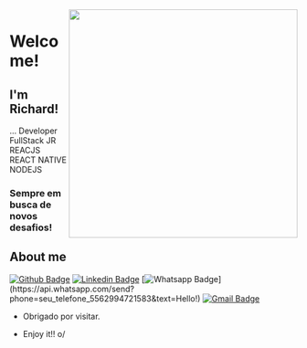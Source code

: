 <img align="right" width="400" height="400" src="http://clubedosgeeks.com.br/wp-content/uploads/2016/01/dormrm.gif">
 
# Welcome!
 
## I'm Richard!
 
… Developer FullStack JR
REACJS
REACT NATIVE
NODEJS
### Sempre em busca de novos desafios!
 
 
## About me 
[![Github Badge](https://img.shields.io/badge/-Github-000?style=flat-square&logo=Github&logoColor=white&link=link_do_seu_perfil_no_github)](https://github.com/drahcir777)
[![Linkedin Badge](https://img.shields.io/badge/-LinkedIn-blue?style=flat-square&logo=Linkedin&logoColor=white&link=link_do_seu_perfil_no_linkedin)](https://www.linkedin.com/in/richard-ribeiro-freire-50486b16b/)
[![Whatsapp Badge](https://img.shields.io/badge/-Whatsapp-4CA143?style=flat-square&labelColor=4CA143&logo=whatsapp&logoColor=white&link=https://api.whatsapp.com/send?phone=seu_telefone_55+DDD+número_de_telefone&text=Hello!)](https://api.whatsapp.com/send?phone=seu_telefone_5562994721583&text=Hello!)
[![Gmail Badge](https://img.shields.io/badge/-Gmail-c14438?style=flat-square&logo=Gmail&logoColor=white&link=mailto:seu_email)](mailto:richa.freire@gmail.com)
 
- Obrigado por visitar. 
 
- Enjoy it!! o/

